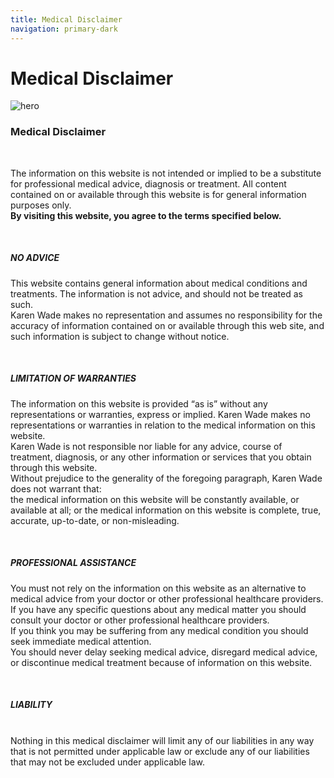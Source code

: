 ```yaml
---
title: Medical Disclaimer
navigation: primary-dark
---
```


<div class="section hero background-off-black">
  <div class="container">
    <hgroup class="fade-out-slow">
      <h1>Medical Disclaimer</h1>
    </hgroup>
  </div>
  <div class="parallax">
    <img alt="hero"
      src="assets/images/headerimage.png">
  </div>
</div>
  <div class="section color-primary-dark background-white">
    <div class="container">
    <h3  class="center-align">Medical Disclaimer</h3>
    <div>
    <br>
      <p class="left-align">
      The information on this website is not intended or implied to be a substitute for professional medical advice, diagnosis or treatment. All content contained on or available through this website is for general information purposes only.

<br>
      <b>By visiting this website, you agree to the terms specified below.</b>
</p>
<br>
      <p class="left-align">
      <h5>NO ADVICE</h5>
      This website contains general information about medical conditions and treatments. The information is not advice, and should not be treated as such.
<br>
      Karen Wade makes no representation and assumes no responsibility for the accuracy of information contained on or available through this web site, and such information is subject to change without notice.
</p>
<br>
<p class="left-align">
<h5>LIMITATION OF WARRANTIES</h5>
      The information on this website is provided “as is” without any representations or warranties, express or implied. Karen Wade makes no representations or warranties in relation to the medical information on this website.
<br>
      Karen Wade is not responsible nor liable for any advice, course of treatment, diagnosis, or any other information or services that you obtain through this website.
<br>
      Without prejudice to the generality of the foregoing paragraph, Karen Wade does not warrant that:
<br>
      the medical information on this website will be constantly available, or available at all; or
      the medical information on this website is complete, true, accurate, up-to-date, or non-misleading.
</p>
<br>
<p class="left-align">
<h5>PROFESSIONAL ASSISTANCE</h5>
      You must not rely on the information on this website as an alternative to medical advice from your doctor or other professional healthcare providers.
<br>
      If you have any specific questions about any medical matter you should consult your doctor or other professional healthcare providers.
<br>
      If you think you may be suffering from any medical condition you should seek immediate medical attention.
<br>
      You should never delay seeking medical advice, disregard medical advice, or discontinue medical treatment because of information on this website.
</p>
<br>
<p class="left-align">
<h5>LIABILITY</h5>
<br>
      Nothing in this medical disclaimer will limit any of our liabilities in any way that is not permitted under applicable law or exclude any of our liabilities that may not be excluded under applicable law.
      </p>
    </div>    
  </div>
</div>
